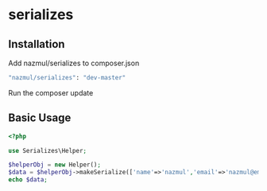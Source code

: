 # serializes

## Installation

Add nazmul/serializes to composer.json

```bash
"nazmul/serializes": "dev-master"
```
Run the composer update

## Basic Usage

```php
<?php

use Serializes\Helper;

$helperObj = new Helper();
$data = $helperObj->makeSerialize(['name'=>'nazmul','email'=>'nazmul@email.com']);
echo $data;
```